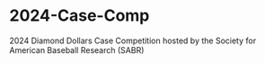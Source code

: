 # 2024-Case-Comp
2024 Diamond Dollars Case Competition hosted by the Society for American Baseball Research (SABR)
